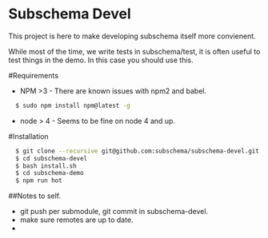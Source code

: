 Subschema Devel
===
This project is here to make developing subschema itself more convienent.   

While most of the time, we write tests in subschema/test, it is often useful
to test things in the demo.   In this case you should use this.


#Requirements
* NPM >3 - There are known issues with npm2 and babel. 
```sh
  $ sudo npm install npm@latest -g
```
* node > 4 - Seems to be fine on node 4 and up.

#Installation
```sh
  $ git clone --recursive git@github.com:subschema/subschema-devel.git
  $ cd subschema-devel
  $ bash install.sh
  $ cd subschema-demo
  $ npm run hot
```

##Notes to self.
* git push per submodule, git commit in subschema-devel.
* make sure remotes are up to date.
* 